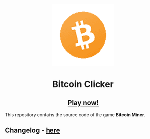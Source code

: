 <p align="center">
    <img src="https://github.com/Mrprogramer885/Bitcoin-miner/blob/main/images/bitcoin-8bit.png?raw=true" width=200 />
</p>

<h1 align="center"> Bitcoin Clicker </h1>
<h2 align="center"><a href="https://mrprogramer885.github.io/Bitcoin-miner/" target="_blank">Play now!</a></h2>

This repository contains the source code of the game **Bitcoin Miner**.

## Changelog - [here](https://github.com/Mrprogramer885/Bitcoin-miner/blob/main/changelog.md)


